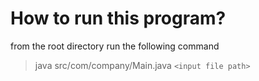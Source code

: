 # How to run this program? 
from the root directory 
run the following command  
> java src/com/company/Main.java `<input file path>`

